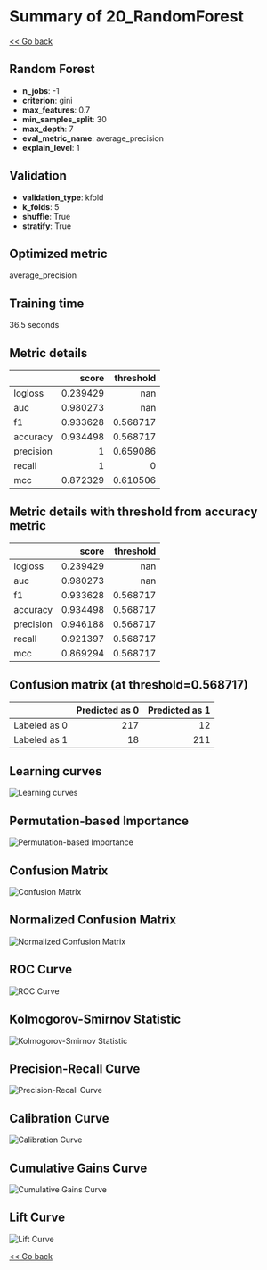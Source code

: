# Summary of 20_RandomForest

[<< Go back](../README.md)


## Random Forest
- **n_jobs**: -1
- **criterion**: gini
- **max_features**: 0.7
- **min_samples_split**: 30
- **max_depth**: 7
- **eval_metric_name**: average_precision
- **explain_level**: 1

## Validation
 - **validation_type**: kfold
 - **k_folds**: 5
 - **shuffle**: True
 - **stratify**: True

## Optimized metric
average_precision

## Training time

36.5 seconds

## Metric details
|           |    score |   threshold |
|:----------|---------:|------------:|
| logloss   | 0.239429 |  nan        |
| auc       | 0.980273 |  nan        |
| f1        | 0.933628 |    0.568717 |
| accuracy  | 0.934498 |    0.568717 |
| precision | 1        |    0.659086 |
| recall    | 1        |    0        |
| mcc       | 0.872329 |    0.610506 |


## Metric details with threshold from accuracy metric
|           |    score |   threshold |
|:----------|---------:|------------:|
| logloss   | 0.239429 |  nan        |
| auc       | 0.980273 |  nan        |
| f1        | 0.933628 |    0.568717 |
| accuracy  | 0.934498 |    0.568717 |
| precision | 0.946188 |    0.568717 |
| recall    | 0.921397 |    0.568717 |
| mcc       | 0.869294 |    0.568717 |


## Confusion matrix (at threshold=0.568717)
|              |   Predicted as 0 |   Predicted as 1 |
|:-------------|-----------------:|-----------------:|
| Labeled as 0 |              217 |               12 |
| Labeled as 1 |               18 |              211 |

## Learning curves
![Learning curves](learning_curves.png)

## Permutation-based Importance
![Permutation-based Importance](permutation_importance.png)
## Confusion Matrix

![Confusion Matrix](confusion_matrix.png)


## Normalized Confusion Matrix

![Normalized Confusion Matrix](confusion_matrix_normalized.png)


## ROC Curve

![ROC Curve](roc_curve.png)


## Kolmogorov-Smirnov Statistic

![Kolmogorov-Smirnov Statistic](ks_statistic.png)


## Precision-Recall Curve

![Precision-Recall Curve](precision_recall_curve.png)


## Calibration Curve

![Calibration Curve](calibration_curve_curve.png)


## Cumulative Gains Curve

![Cumulative Gains Curve](cumulative_gains_curve.png)


## Lift Curve

![Lift Curve](lift_curve.png)



[<< Go back](../README.md)
